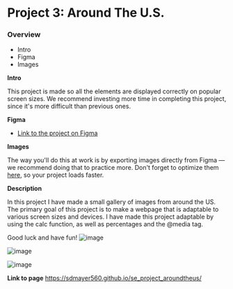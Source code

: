 # Project 3: Around The U.S.

### Overview  

* Intro  
* Figma  
* Images  
  
**Intro**
  
This project is made so all the elements are displayed correctly on popular screen sizes. We recommend investing more time in completing this project, since it's more difficult than previous ones.  
  
**Figma**  
  
* [Link to the project on Figma](https://www.figma.com/file/ii4xxsJ0ghevUOcssTlHZv/Sprint-3%3A-Around-the-US?node-id=0%3A1)  
  
**Images**  
  
The way you'll do this at work is by exporting images directly from Figma — we recommend doing that to practice more. Don't forget to optimize them [here](https://tinypng.com/), so your project loads faster. 

**Description**

In this project I have made a small gallery of images from around the US. The primary goal of this project is to make a webpage that is adaptable to various screen sizes and devices. I have made this project adaptable by using the calc function, as well as percentages and the @media tag.
  
Good luck and have fun!
![image](https://github.com/SDmayer560/se_project_aroundtheus/assets/142391046/3bc05b3a-babb-4a02-b14d-4dc46b01a4a7)

![image](https://github.com/SDmayer560/se_project_aroundtheus/assets/142391046/85c0afe6-804a-475a-bfc6-38a009d0e426)

![image](https://github.com/SDmayer560/se_project_aroundtheus/assets/142391046/14e05b20-a568-4b85-94b3-04698944db8b)

**Link to page**
https://sdmayer560.github.io/se_project_aroundtheus/

